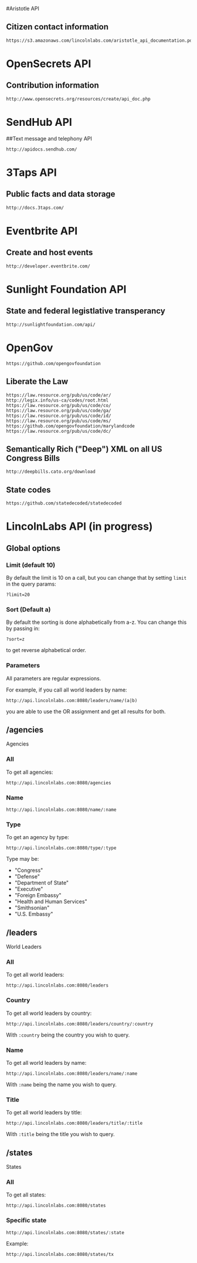 #Aristotle API

## Citizen contact information 

    https://s3.amazonaws.com/lincolnlabs.com/aristotle_api_documentation.pdf
    
# OpenSecrets API

## Contribution information

    http://www.opensecrets.org/resources/create/api_doc.php

# SendHub API

##Text message and telephony API

    http://apidocs.sendhub.com/
    
# 3Taps API

## Public facts and data storage

    http://docs.3taps.com/
    
# Eventbrite API

## Create and host events

    http://developer.eventbrite.com/

# Sunlight Foundation API

## State and federal legistlative transperancy 

    http://sunlightfoundation.com/api/

# OpenGov

    https://github.com/opengovfoundation

## Liberate the Law

    https://law.resource.org/pub/us/code/ar/
    http://legix.info/us-ca/codes/root.html
    https://law.resource.org/pub/us/code/co/
    https://law.resource.org/pub/us/code/ga/
    https://law.resource.org/pub/us/code/id/
    https://law.resource.org/pub/us/code/ms/
    https://github.com/opengovfoundation/marylandcode
    https://law.resource.org/pub/us/code/dc/

## Semantically Rich ("Deep") XML on all US Congress Bills

    http://deepbills.cato.org/download

## State codes

    https://github.com/statedecoded/statedecoded

# LincolnLabs API (in progress)

## Global options

### Limit (default 10)
By default the limit is 10 on a call, but you can change that by setting `limit` in the query params:

    ?limit=20

### Sort (Default a)
By default the sorting is done alphabetically from a-z. You can change this by passing in:

    ?sort=z

to get reverse alphabetical order.

### Parameters
All parameters are regular expressions.

For example, if you call all world leaders by name:

    http://api.lincolnlabs.com:8080/leaders/name/(a|b)

you are able to use the OR assignment and get all results for both.

## /agencies
Agencies

### All
To get all agencies:

    http://api.lincolnlabs.com:8080/agencies

### Name

    http://api.lincolnlabs.com:8080/name/:name

### Type
To get an agency by type:

    http://api.lincolnlabs.com:8080/type/:type

Type may be:

- "Congress"
- "Defense"
- "Department of State"
- "Executive"
- "Foreign Embassy"
- "Health and Human Services"
- "Smithsonian"
- "U.S. Embassy"

## /leaders
World Leaders

### All
To get all world leaders:

    http://api.lincolnlabs.com:8080/leaders

### Country
To get all world leaders by country:

    http://api.lincolnlabs.com:8080/leaders/country/:country

With `:country` being the country you wish to query.

### Name
To get all world leaders by name:

    http://api.lincolnlabs.com:8080/leaders/name/:name

With `:name` being the name you wish to query.

### Title
To get all world leaders by title:

    http://api.lincolnlabs.com:8080/leaders/title/:title

With `:title` being the title you wish to query.

## /states
States

### All
To get all states:

    http://api.lincolnlabs.com:8080/states

### Specific state

    http://api.lincolnlabs.com:8080/states/:state

Example:

    http://api.lincolnlabs.com:8080/states/tx
